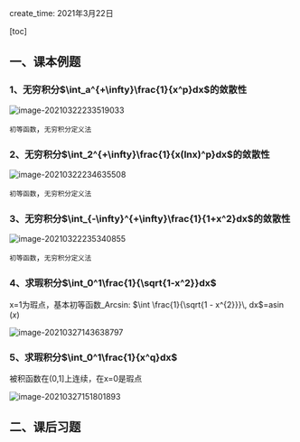 create_time: 2021年3月22日

[toc]

## 一、课本例题

### 1、无穷积分$\int_a^{+\infty}\frac{1}{x^p}dx$的敛散性

![image-20210322233519033](C:\Users\lalalala\mathProject\math\华东数学分析\images\反常积分1.png)

`初等函数`，`无穷积分定义法`



###  2、无穷积分$\int_2^{+\infty}\frac{1}{x(lnx)^p}dx$的敛散性

![image-20210322234635508](C:\Users\lalalala\mathProject\math\华东数学分析\images\反常积分2.png)

`初等函数`，`无穷积分定义法`



### 3、无穷积分$\int_{-\infty}^{+\infty}\frac{1}{1+x^2}dx$的敛散性

![image-20210322235340855](C:\Users\lalalala\mathProject\math\华东数学分析\images\反常积分3.png)

`初等函数`，`无穷积分定义法`



### 4、求瑕积分$\int_0^1\frac{1}{\sqrt{1-x^2}}dx$

x=1为瑕点，基本初等函数_Arcsin: $\int \frac{1}{\sqrt{1 - x^{2}}}\, dx$=$\operatorname{asin}{\left(x \right)}$

![image-20210327143638797](C:\Users\lalalala\mathProject\math\华东数学分析\images\反常积分4.png)





### 5、求瑕积分$\int_0^1\frac{1}{x^q}dx$

被积函数在(0,1]上连续，在x=0是瑕点

![image-20210327151801893](C:\Users\lalalala\mathProject\math\华东数学分析\images\反常积分5.png)











## 二、课后习题

